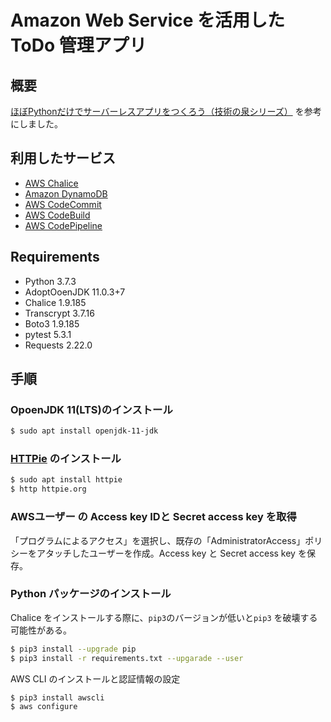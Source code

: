 # Amazon Web Service を活用した ToDo 管理アプリ
## 概要
[ほぼPythonだけでサーバーレスアプリをつくろう（技術の泉シリーズ）](https://nextpublishing.jp/book/10940.html) を参考にしました。

## 利用したサービス
- [AWS Chalice](https://github.com/aws/chalice)
- [Amazon DynamoDB](https://aws.amazon.com/dynamodb/)
- [AWS CodeCommit](https://aws.amazon.com/codecommit/)
- [AWS CodeBuild](https://aws.amazon.com/codebuild/)
- [AWS CodePipeline](https://aws.amazon.com/codepipeline/)

## Requirements
- Python 3.7.3
- AdoptOoenJDK 11.0.3+7
- Chalice 1.9.185
- Transcrypt 3.7.16
- Boto3 1.9.185
- pytest 5.3.1
- Requests 2.22.0

## 手順
### OpoenJDK 11(LTS)のインストール
```bash
$ sudo apt install openjdk-11-jdk
```

### [HTTPie](https://httpie.org/) のインストール
```bash
$ sudo apt install httpie
$ http httpie.org
```

### AWSユーザー の Access key IDと Secret access key を取得
「プログラムによるアクセス」を選択し、既存の「AdministratorAccess」ポリシーをアタッチしたユーザーを作成。Access key と Secret access key を保存。

### Python パッケージのインストール
Chalice をインストールする際に、`pip3`のバージョンが低いと`pip3` を破壊する可能性がある。
```bash
$ pip3 install --upgrade pip
$ pip3 install -r requirements.txt --upgarade --user
```

AWS CLI のインストールと認証情報の設定
```bash
$ pip3 install awscli 
$ aws configure
```
